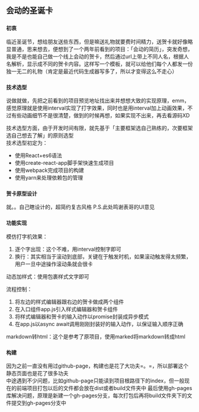 ## 会动的圣诞卡
### `初衷`
临近圣诞节，想给朋友送些东西，但是嘛送礼物就要费时间精力，送贺卡就好像略显普通，思来想去，便想到了一个两年前看到的项目：「会动的简历」，突发奇想，我是不是也能自己做一个线上会动的贺卡，然后通过url上带上不同人名，根据人名解析，显示成不同的贺卡内容。这样写一个模板，就可以给他们每个人都发一份独一无二的礼物（肯定是最近代码生成器写多了，所以才变得这么不走心）

### `技术选型`
说做就做，先把之前看到的项目预览地址找出来并想想大致的实现原理，emm，感觉原理就是使用interval实现了打字效果，同时也是用interval加上动画效果，不过有些动画细节不是很清楚，做到的时候再想，如果实现不出来，再去看源码XD<br>

技术选型方面，由于开发时间有限，就先基于「主要框架选自己熟练的，次要框架选自己想去了解」的原则选型<br>
技术选型初定为：
* 使用React+es6语法
* 使用create-react-app脚手架快速生成项目
* 使用webpack完成项目的构建
* 使用yarn来处理依赖包的管理

### `贺卡原型设计`
就。。自己瞎设计的，超简约复古风格
P.S.此处鸣谢表哥的UI意见


### `功能实现`
模仿打字机效果：
1. 逐个字出现：这个不难，用interval控制字即可
2. 换行：其实相当于滚动到底部，关键在于触发时机，如果滚动触发得太频繁，用户一旦中途操作滚动条就会很卡

动态加样式：使用<style></style>包裹样式文字即可<br>

流程控制：
1. 将左边的样式编辑器跟右边的贺卡做成两个组件
2. 在入口组件app.js引入样式编辑器和贺卡组件
3. 将样式编辑器和贺卡的输入动作以promise封装成异步模式
4. 在app.js以async await调用刚刚封装好的输入动作，以保证输入顺序正确

markdown转html：这个是参考了原项目，使用marked将markdown转成html<br>


### `构建`
因为之前一直没有用过github-page，构建也是花了大功夫=。=，所以部署这个静态页面也是花了很多功夫<br>
中途遇到不少问题，比如github-page只能读到项目根路径下的index，但一般现在的前端项目打包以后的文件都会放在dist或者build文件夹中
最后使用gh-pages库解决问题，原理是新建一个gh-pages分支，每次打包后再将build文件夹下的文件提交到gh-pages分支中
